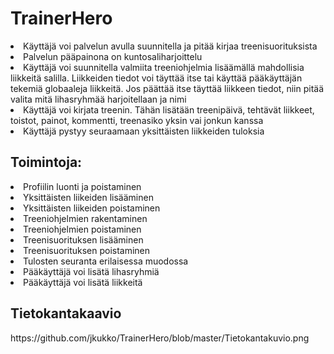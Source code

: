 <h1>TrainerHero</h1>

<li>Käyttäjä voi palvelun avulla suunnitella ja pitää kirjaa treenisuorituksista</li>
<li>Palvelun pääpainona on kuntosaliharjoittelu</li>
<li>Käyttäjä voi suunnitella valmiita treeniohjelmia lisäämällä mahdollisia liikkeitä salilla. Liikkeiden tiedot voi täyttää itse tai käyttää pääkäyttäjän tekemiä globaaleja liikkeitä. Jos päättää itse täyttää liikkeen tiedot, niin pitää valita mitä lihasryhmää harjoitellaan ja nimi</li>
<li>Käyttäjä voi kirjata treenin. Tähän lisätään treenipäivä, tehtävät liikkeet, toistot, painot, kommentti, treenasiko yksin vai jonkun kanssa</li>
<li>Käyttäjä pystyy seuraamaan yksittäisten liikkeiden tuloksia</li>
<h2>Toimintoja:</h2>
<li>Profiilin luonti ja poistaminen</li>
<li>Yksittäisten liikeiden lisääminen</li>
<li>Yksittäisten liikeiden poistaminen</li>
<li>Treeniohjelmien rakentaminen</li>
<li>Treeniohjelmien poistaminen</li>
<li>Treenisuorituksen lisääminen</li>
<li>Treenisuorituksen poistaminen</li>
<li>Tulosten seuranta erilaisessa muodossa</li>
<li>Pääkäyttäjä voi lisätä lihasryhmiä</li>
<li>Pääkäyttäjä voi lisätä liikkeitä</li>

<h2>Tietokantakaavio</h2>
https://github.com/jkukko/TrainerHero/blob/master/Tietokantakuvio.png

